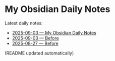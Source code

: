 # My Obsidian Daily Notes

Latest daily notes:

<!-- DAILY_NOTES:START -->
- [2025-09-03 — My Obsidian Daily Notes](README.md)
- [2025-09-03 — Before](2025-09-03.md)
- [2025-08-27 — Before](2025-08-27.md)
<!-- DAILY_NOTES:END -->

(README updated automatically)
